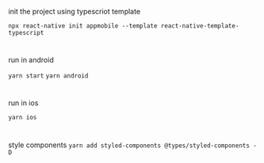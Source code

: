 
init the project using typescriot template

```npx react-native init appmobile --template react-native-template-typescript```

#
run in android

```yarn start```
```yarn android```

#
run in ios

```yarn ios```

# 
style components
```yarn add styled-components @types/styled-components -D```
